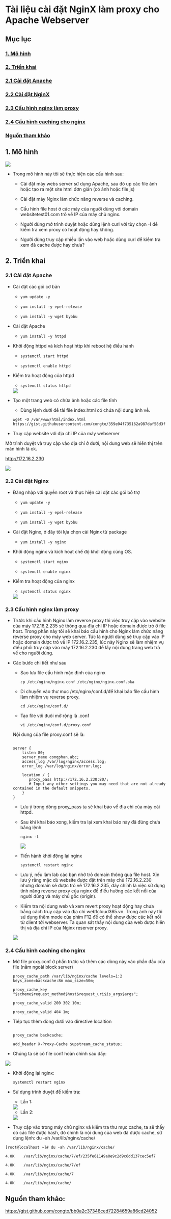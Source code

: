 # Tài liệu cài đặt NginX làm proxy cho Apache Webserver

## Mục lục

### [1. Mô hình](https://github.com/phancong0897/Congphan/blob/master/Nginx/ProxyNginx-with-apache-web.md#1-m%C3%B4-h%C3%ACnh-1)

### [2. Triển khai](https://github.com/phancong0897/Congphan/blob/master/Nginx/ProxyNginx-with-apache-web.md#2-tri%E1%BB%83n-khai-1)

### [2.1 Cài đặt Apache](https://github.com/phancong0897/Congphan/blob/master/Nginx/ProxyNginx-with-apache-web.md#21-c%C3%A0i-%C4%91%E1%BA%B7t-apache-1)

### [2.2 Cài đặt NginX](https://github.com/phancong0897/Congphan/blob/master/Nginx/ProxyNginx-with-apache-web.md#22-c%C3%A0i-%C4%91%E1%BA%B7t-nginx-1)

### [2.3 Cấu hình nginx làm proxy](https://github.com/phancong0897/Congphan/blob/master/Nginx/ProxyNginx-with-apache-web.md#23-c%E1%BA%A5u-h%C3%ACnh-nginx-l%C3%A0m-proxy-1)

### [2.4 Cấu hình caching cho nginx](https://github.com/phancong0897/Congphan/blob/master/Nginx/ProxyNginx-with-apache-web.md#24-c%E1%BA%A5u-h%C3%ACnh-caching-cho-nginx-1)

### [ Nguồn tham khảo](https://github.com/phancong0897/Congphan/blob/master/Nginx/ProxyNginx-with-apache-web.md#ngu%E1%BB%93n-tham-kh%E1%BA%A3o)

## 1. Mô hình 

<img src="https://imgur.com/nfyAGid.png">

- Trong mô hình này tôi sẽ thực hiện các cấu hình sau:

    - Cài đặt máy webs server sử dụng Apache, sau đó up các file ảnh hoặc tạo ra một site html đơn giản (có ảnh hoặc file js)

    - Cài đặt máy Nginx làm chức năng reverse và caching.

    - Cấu hình file host ở các máy của người dùng với domain websitetest01.com trỏ về IP của máy chủ nginx.

    - Người dùng mở trình duyệt hoặc dùng lệnh curl với tùy chọn -I để kiểm tra xem proxy có hoạt động hay không.

    - Người dùng truy cập nhiều lần vào web hoặc dùng curl để kiểm tra xem đã cache được hay chưa?

## 2. Triển khai

### 2.1 Cài đặt Apache

- Cài đặt các gói cơ bản

    - ` yum update -y `

    - ` yum install -y epel-release `

    - ` yum install -y wget byobu `

- Cài đặt Apache

    - ` yum install -y httpd `

- Khởi động httpd và kích hoạt http khi reboot hệ điều hành

    - ` systemctl start httpd `

    - ` systemctl enable httpd `

- Kiểm tra hoạt động của httpd

    - ` systemctl status httpd `

   <img src="https://imgur.com/plG98iz.png">

- Tạo một trang web có chứa ảnh hoặc các file tĩnh

    - Dùng lệnh dưới để tải file index.html có chứa nội dung ảnh về.

    ```
    wget -O /var/www/html/index.html https://gist.githubusercontent.com/congto/359e04f735162a987daf58d3f8d44fb6/raw/51ccab89265bff5717084af1212640dae6bbfa92/indext.html

    ```

- Truy cập website với địa chỉ IP của máy webserver

Mở trình duyệt và truy cập vào địa chỉ ở dưới, nội dung web sẽ hiển thị trên màn hình là ok.

http://172.16.2.230

<img src="https://imgur.com/uxbXKjX.png">

### 2.2 Cài đặt Nginx

- Đăng nhập với quyền root và thực hiện cài đặt các gói bổ trợ

    - ` yum update -y `

    - ` yum install -y epel-release `

    - ` yum install -y wget byobu `

- Cài đặt Nginx, ở đây tôi lựa chọn cài Nginx từ package

    - ` yum install -y nginx `

- Khởi động nginx và kích hoạt chế độ khởi động cùng OS.

    - ` systemctl start nginx `

    - ` systemctl enable nginx `

- Kiểm tra hoạt động của nginx

    - ` systemctl status nginx `

    <img src="https://imgur.com/K35vcfl.png">

### 2.3 Cấu hình nginx làm proxy

- Trước khi cầu hình Nginx làm reverse proxy thì việc truy cập vào website của máy 172.16.2.235 sẽ thông qua địa chỉ IP hoặc domain được trỏ ở file host. Trong phần này tôi sẽ khai báo cấu hình cho Nginx làm chức năng reverse proxy cho máy web server. Tức là người dùng sẽ truy cập vào IP hoặc domain được trỏ về IP 172.16.2.235, lúc này Nginx sẽ làm nhiệm vụ điều phối truy cập vào máy 172.16.2.230 để lấy nội dung trang web trả về cho người dùng.

- Các bước chi tiết như sau

    - Sao lưu file cấu hình mặc định của nginx

        ` cp /etc/nginx/nginx.conf /etc/nginx/nginx.conf.bka `

    - Di chuyển vào thư mục /etc/nginx/conf.d/để khai báo file cấu hình làm nhiệm vụ reverse proxy.
        
        ` cd /etc/nginx/conf.d/ `

    - Tạo file với đuôi mở rộng là .conf

        ` vi /etc/nginx/conf.d/proxy.conf `
    
    Nội dung của file proxy.conf sẽ là:

    ```

    server {
        listen 80;
        server_name congphan.abc;
        access_log /var/log/nginx/access.log;
        error_log /var/log/nginx/error.log;
    
        location / {
           proxy_pass http://172.16.2.230:80/;
           # Input any other settings you may need that are not already contained in the default snippets.
        }
    }

    ```
    - Lưu ý trong dòng proxy_pass ta sẽ khai báo về địa chỉ của máy cài httpd.

    - Sau khi khai báo xong, kiểm tra lại xem khai báo này đã đúng chưa bằng lệnh

        ``` nginx -t ```

        <img src="https://imgur.com/GKfsVjn.png">

    - Tiến hành khởi động lại nginx

        ``` systemctl restart nginx ```

    - Lưu ý, nếu làm lab các bạn nhớ trỏ domain thông qua file host. Xin lưu ý rằng mặc dù website được đặt trên máy chủ 172.16.2.230 nhưng domain sẽ được trỏ về 172.16.2.235, đây chính là việc sử dụng tính năng reverse proxy của nginx để điều hướng các kết nối của người dùng và máy chủ gốc (origin).

    - Kiểm tra nội dung web và xem revert proxy hoạt động hay chưa bằng cách truy cập vào địa chỉ web1cloud365.vn. Trong ảnh này tôi sử dụng thêm mode của phím F12 để có thể show được các kết nối từ client tới webserver. Ta quan sát thấy nội dung của web được hiển thị và địa chỉ IP của Nginx reserver proxy.

    <img src="https://imgur.com/5nSmrVU.png">

### 2.4 Cấu hình caching cho nginx

- Mở file proxy.conf ở phần trước và thêm các dòng này vào phần đầu của file (nằm ngoài block server)

    ``` 
    proxy_cache_path /var/lib/nginx/cache levels=1:2 keys_zone=backcache:8m max_size=50m;

    proxy_cache_key "$scheme$request_method$host$request_uri$is_args$args";

    proxy_cache_valid 200 302 10m;

    proxy_cache_valid 404 1m;

    ```
- Tiếp tục thêm dòng dưới vào directive localtion

    ```

    proxy_cache backcache;
    
    add_header X-Proxy-Cache $upstream_cache_status;

    ```
- Chúng ta sẽ có file conf hoàn chỉnh sau đấy:

<img src="https://imgur.com/MMwotjU.png">

- Khởi động lại nginx:

    ``` systemctl restart nginx ```

-  Sử dụng trình duyệt để kiểm tra:

    - Lần 1:

    <img src="https://imgur.com/UglqGUL.png">

    - Lần 2:

    <img src="https://imgur.com/ZLdF6Rg.png">

- Truy cập vào trong máy chủ nginx và kiểm tra thư mục cache, ta sẽ thấy có các file được hash, đó chính là nội dung của web đã được cache, sử dụng lệnh: du -ah /var/lib/nginx/cache/

```
[root@localhost ~]# du -ah /var/lib/nginx/cache/

4.0K    /var/lib/nginx/cache/7/ef/235fe61149a0e9c2d9c6dd137cec5ef7

4.0K    /var/lib/nginx/cache/7/ef

4.0K    /var/lib/nginx/cache/7

4.0K    /var/lib/nginx/cache/

```
## Nguồn tham khảo:

https://gist.github.com/congto/bb0a2c37348ced72284659a86cd24052